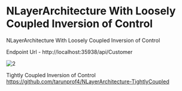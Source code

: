 # NLayerArchitecture With Loosely Coupled Inversion of Control
NLayerArchitecture With Loosely Coupled Inversion of Control

Endpoint Url - http://localhost:35938/api/Customer

![2](https://user-images.githubusercontent.com/116249623/212545546-ca5ded9d-6d14-4df7-b2d6-b7168bd6050b.jpg)




Tightly Coupled Inversion of Control
https://github.com/tarunprof4/NLayerArchitecture-TightlyCoupled

